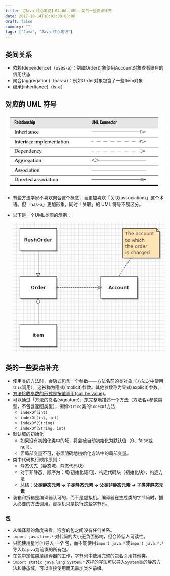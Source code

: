 ```yaml
---
title: 【Java 核心笔记】04.06. UML、类的一些要点补充
date: 2017-10-14T18:01:00+08:00
draft: false
summary: ""
tags: ["Java", "Java 核心笔记"]
---
```


## 类间关系

* 依赖(dependence)（uses-a）：例如Order对象使用Account对象查看账户的信用状态
* 聚合(aggregation)（has-a）：例如Order对象包含了一些Item对象
* 继承(inheritance)（is-a）

## 对应的 UML 符号

![UML符号](./resources/uml-notation-for-class-relationships.png)

* 有些方法学家不喜欢聚合这个概念，而更加喜欢「关联(association)」这个术语。但「has-a」更加形象，同时「关联」的 UML 符号不易区分。

* 以下是一个UML类图的示例：

  ![UML类图示例](./resources/class-diagram-example.png)

## 类的一些要点补充

* 使用类的方法时，会隐式包含一个参数——方法名前的类对象（方法之中使用`this`调用），这被称为隐式(implicit)参数。其他参数称为显式(explicit)参数。
* [方法接收参数的形式是按值调用(call by value)](/posts/2017/09/27/core-java-03/#3-使用方法交换变量值)。
* 可以通过「方法的签名(signature)」来完整地描述一个方法（方法名+参数类型，不包含返回类型），例如`String`类的`indexOf`方法
    * `indexOf(int)`
    * `indexOf(int, int)`
    * `indexOf(String)`
    * `indexOf(String, int)`
* 默认域的初始化
    * 如果没有初始化类中的域，将会被自动初始化为默认值（0、false或null）。
    * 但局部变量不可，必须明确地初始化方法中的局部变量。
* 类中代码执行顺序原则：
    * 静态优先（静态域、静态代码块）
    * 对于非静态，顺序为：域(初始化语句)、构造代码块（初始化块）、构造方法
    * 总结：**父类静态元素 -> 子类静态元素 -> 父类非静态元素 -> 子类非静态元素**
* 装箱和拆箱是编译器认可的，而不是虚拟机。编译器在生成类的字节码时，插入必要的方法调用。虚拟机只是执行这些字节码。

### 包

* 从编译器的角度来看，嵌套的包之间没有任何关系。
* `import java.time.*` 对代码的大小无负面影响，但会降低人可读性。
* 只能使用星号(`*`)导入 **一个** 包，而不能使用`import java.*`或`import java.*.*`导入以`java`为前缀的所有包。
* 在包中定位类是编译器的工作，字节码中使用完整的包名引用其他类。
* `import static java.lang.System.*`这样的写法可以导入`System`类的静态方法和静态域，可以直接使用而无需加类名前缀。